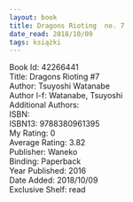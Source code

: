 ```yaml
---
layout: book
title: Dragons Rioting  no. 7
date_read: 2018/10/09
tags: książki
---
```


Book Id: 42266441<br />
Title: Dragons Rioting #7<br />
Author: Tsuyoshi Watanabe<br />
Author l-f: Watanabe, Tsuyoshi<br />
Additional Authors: <br />
ISBN: <br />
ISBN13: 9788380961395<br />
My Rating: 0<br />
Average Rating: 3.82<br />
Publisher: Waneko<br />
Binding: Paperback<br />
Year Published: 2016<br />
Date Added: 2018/10/09<br />
Exclusive Shelf: read<br />


